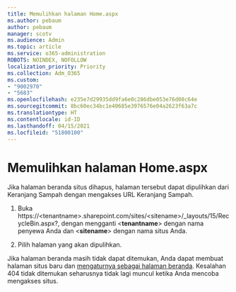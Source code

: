 ```yaml
---
title: Memulihkan halaman Home.aspx
ms.author: pebaum
author: pebaum
manager: scotv
ms.audience: Admin
ms.topic: article
ms.service: o365-administration
ROBOTS: NOINDEX, NOFOLLOW
localization_priority: Priority
ms.collection: Adm_O365
ms.custom:
- "9002970"
- "5683"
ms.openlocfilehash: e235e7d29935dd9fa6e0c286dbe053e76d08c64e
ms.sourcegitcommit: 8bc60ec34bc1e40685e3976576e04a2623f63a7c
ms.translationtype: HT
ms.contentlocale: id-ID
ms.lasthandoff: 04/15/2021
ms.locfileid: "51800100"
---
```

# <a name="recover-the-homeaspx-page"></a>Memulihkan halaman Home.aspx

Jika halaman beranda situs dihapus, halaman tersebut dapat dipulihkan dari Keranjang Sampah dengan mengakses URL Keranjang Sampah.

1. Buka https://\<tenantname>.sharepoint.com/sites/\<sitename>/_layouts/15/RecycleBin.aspx?, dengan mengganti <**tenantname**> dengan nama penyewa Anda dan <**sitename**> dengan nama situs Anda.

2. Pilih halaman yang akan dipulihkan.

Jika halaman beranda masih tidak dapat ditemukan, Anda dapat membuat halaman situs baru dan [mengaturnya sebagai halaman beranda](https://support.microsoft.com/en-gb/office/use-a-different-page-for-your-sharepoint-site-home-page-35a5022c-f84a-455d-985e-c691ab5dfa17?ui=en-us&rs=en-gb&ad=gb). Kesalahan 404 tidak ditemukan seharusnya tidak lagi muncul ketika Anda mencoba mengakses situs.
